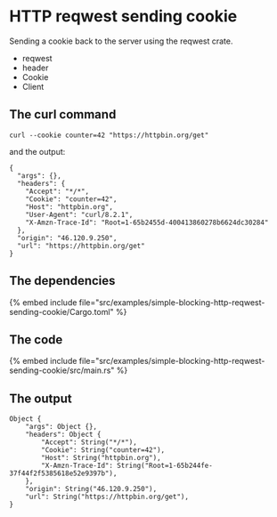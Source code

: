 # HTTP reqwest sending cookie

Sending a cookie back to the server using the reqwest crate.

- reqwest
- header
- Cookie
- Client


## The curl command

```
curl --cookie counter=42 "https://httpbin.org/get"
```

and the output:

```
{
  "args": {},
  "headers": {
    "Accept": "*/*",
    "Cookie": "counter=42",
    "Host": "httpbin.org",
    "User-Agent": "curl/8.2.1",
    "X-Amzn-Trace-Id": "Root=1-65b2455d-400413860278b6624dc30284"
  },
  "origin": "46.120.9.250",
  "url": "https://httpbin.org/get"
}
```


## The dependencies

{% embed include file="src/examples/simple-blocking-http-reqwest-sending-cookie/Cargo.toml" %}


## The code

{% embed include file="src/examples/simple-blocking-http-reqwest-sending-cookie/src/main.rs" %}

## The output

```
Object {
    "args": Object {},
    "headers": Object {
        "Accept": String("*/*"),
        "Cookie": String("counter=42"),
        "Host": String("httpbin.org"),
        "X-Amzn-Trace-Id": String("Root=1-65b244fe-37f44f2f5385618e52e9397b"),
    },
    "origin": String("46.120.9.250"),
    "url": String("https://httpbin.org/get"),
}
```
